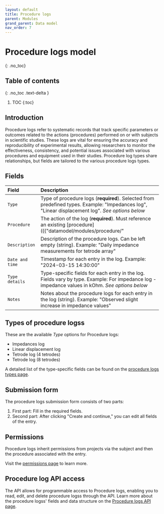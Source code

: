 ```yaml
---
layout: default
title: Procedure logs
parent: Modules
grand_parent: Data model
nav_order: 7
---
```


# Procedure logs model
{: .no_toc}

## Table of contents
{: .no_toc .text-delta }

1. TOC
{:toc}

## Introduction

Procedure logs refer to systematic records that track specific parameters or outcomes related to the actions (procedures) performed on or with subjects in scientific studies. These logs are vital for ensuring the accuracy and reproducibility of experimental results, allowing researchers to monitor the effectiveness, consistency, and potential issues associated with various procedures and equipment used in their studies. Procedure log types share relationships, but fields are tailored to the various procedure logs types.

## Fields

| Field | Description |
|:------|:------------|
| `Type` | Type of procedure logs (**required**). Selected from predefined types. Example: "Impedances log", "Linear displacement log". *See options below* |
| `Procedure` | The action of the log (**required**). Must reference an existing [procedure]({{"datamodel/modules/procedure/"|absolute_url}}). Example: "Silicon probe implant #A123" |
| `Description` | Description of the procedure logs. Can be left empty (string). Example: "Daily impedance measurements for tetrode array" |
| `Date and time` | Timestamp for each entry in the log. Example: "2024-03-15 14:30:00" |
| `Type details` | Type-specific fields for each entry in the log. Fields vary by type. Example: For impedance log - impedance values in kOhm. *See options below* |
| `Notes` | Notes about the procedure logs for each entry in the log (string). Example: "Observed slight increase in impedance values" |


## Types of procedure logss

These are the available *Type* options for Procedure logs:

- Impedances log
- Linear displacement log
- Tetrode log (4 tetrodes)
- Tetrode log (8 tetrodes)

A detailed list of the type-specific fields can be found on the [procedure logs types page]({{"datamodel/schemas/action_logs/"|absolute_url}}).

## Submission form

The procedure logs submission form consists of two parts:
1. First part: Fill in the required fields.
2. Second part: After clicking "Create and continue," you can edit all fields of the entry.

## Permissions

Procedure logs inherit permissions from projects via the subject and then the procedure associated with the entry.

Visit the [permissions page]({{"datamodel/permission/"|absolute_url}}) to learn more. 

## Procedure log API access

The API allows for programmable access to Procedure logs, enabling you to read, edit, and delete procedure logss through the API. Learn more about the procedure logss' fields and data structure on the [Procedure logs API page]({{"api/modules/actionlog/"|absolute_url}}).
